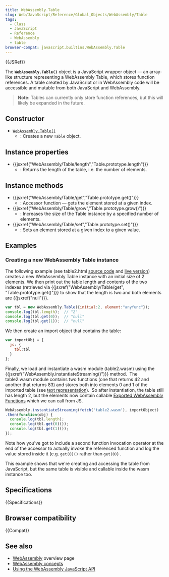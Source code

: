 ```yaml
---
title: WebAssembly.Table
slug: Web/JavaScript/Reference/Global_Objects/WebAssembly/Table
tags:
  - Class
  - JavaScript
  - Reference
  - WebAssembly
  - table
browser-compat: javascript.builtins.WebAssembly.Table
---
```

{{JSRef}}

The **`WebAssembly.Table()`** object is a JavaScript wrapper object — an
array-like structure representing a WebAssembly Table, which stores function
references. A table created by JavaScript or in WebAssembly code will be
accessible and mutable from both JavaScript and WebAssembly.

> **Note:** Tables can currently only store function references, but this will
> likely be expanded in the future.

## Constructor

*   [`WebAssembly.Table()`](/en-US/docs/Web/JavaScript/Reference/Global_Objects/WebAssembly/Table/Table)
    *   : Creates a new `Table` object.

## Instance properties

*   {{jsxref("WebAssembly/Table/length","Table.prototype.length")}}
    *   : Returns the length of the table, i.e. the number of elements.

## Instance methods

*   {{jsxref("WebAssembly/Table/get","Table.prototype.get()")}}
    *   : Accessor function — gets the element stored at a given index.
*   {{jsxref("WebAssembly/Table/grow","Table.prototype.grow()")}}
    *   : Increases the size of the Table instance by a specified number of
        elements.
*   {{jsxref("WebAssembly/Table/set","Table.prototype.set()")}}
    *   : Sets an element stored at a given index to a given value.

## Examples

### Creating a new WebAssembly Table instance

The following example (see table2.html
[source code](https://github.com/mdn/webassembly-examples/blob/master/js-api-examples/table2.html)
and
[live version](https://mdn.github.io/webassembly-examples/js-api-examples/table2.html))
creates a new WebAssembly Table instance with an initial size of 2 elements. We
then print out the table length and contents of the two indexes (retrieved via
{{jsxref("WebAssembly/Table/get", "Table.prototype.get()")}}
to show that the length is two and both elements are {{jsxref("null")}}.

```js
var tbl = new WebAssembly.Table({initial:2, element:"anyfunc"});
console.log(tbl.length);  // "2"
console.log(tbl.get(0));  // "null"
console.log(tbl.get(1));  // "null"
```

We then create an import object that contains the table:

```js
var importObj = {
  js: {
    tbl:tbl
  }
};
```

Finally, we load and instantiate a wasm module (table2.wasm) using the
{{jsxref("WebAssembly.instantiateStreaming()")}} method.  The
table2.wasm module contains two functions (one that returns 42 and another that
returns 83) and stores both into elements 0 and 1 of the imported table (see
[text representation](https://github.com/mdn/webassembly-examples/blob/master/js-api-examples/table2.wat)). 
So after instantiation, the table still has length 2, but the elements now
contain callable
[Exported WebAssembly Functions](/en-US/docs/WebAssembly/Exported_functions)
which we can call from JS.

```js
WebAssembly.instantiateStreaming(fetch('table2.wasm'), importObject)
.then(function(obj) {
  console.log(tbl.length);
  console.log(tbl.get(0)());
  console.log(tbl.get(1)());
});
```

Note how you've got to include a second function invocation operator at the end
of the accessor to actually invoke the referenced function and log the value
stored inside it (e.g. `get(0)()` rather than `get(0)`) .

This example shows that we're creating and accessing the table from JavaScript,
but the same table is visible and callable inside the wasm instance too.

## Specifications

{{Specifications}}

## Browser compatibility

{{Compat}}

## See also

*   [WebAssembly](/en-US/docs/WebAssembly) overview page
*   [WebAssembly concepts](/en-US/docs/WebAssembly/Concepts)
*   [Using the WebAssembly JavaScript API](/en-US/docs/WebAssembly/Using_the_JavaScript_API)
